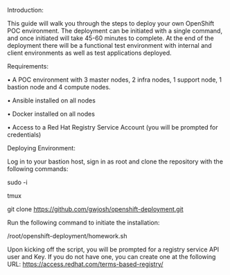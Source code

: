Introduction:

This guide will walk you through the steps to deploy your own OpenShift POC environment. The deployment can be
initiated with a single command, and once initiated will take 45-60 minutes to complete. At the end of the
deployment there will be a functional test environment with internal and client environments as well as test
applications deployed.


Requirements:

• A POC environment with 3 master nodes, 2 infra nodes, 1 support node, 1 bastion node and 4 compute
nodes.

• Ansible installed on all nodes

• Docker installed on all nodes

• Access to a Red Hat Registry Service Account (you will be prompted for credentials)


Deploying Environment:

Log in to your bastion host, sign in as root and clone the repository with the following commands:

sudo -i

tmux

git clone https://github.com/gwjosh/openshift-deployment.git


Run the following command to initiate the installation:

/root/openshift-deployment/homework.sh


Upon kicking off the script, you will be prompted for a registry service API user and Key. If you do not have one, you
can create one at the following URL: https://access.redhat.com/terms-based-registry/
